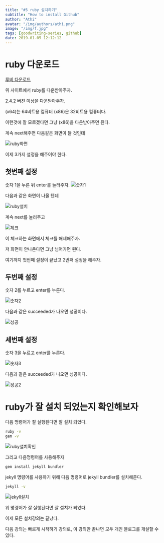 ```yaml
---
title: "#5 ruby 설치하기"
subtitle: "How to install Github"
author: "Athi"
avatar: "/img/authors/athi.png"
image: "/img/f.jpg"
tags: [goodwriting-series, github]
date: 2019-01-05 12:12:12
---
```


# ruby 다운로드

[루비 다운로드](https://rubyinstaller.org/downloads/)

위 사이트에서 ruby를 다운받아주자.

2.4.2 버젼 이상을 다운받아주자.

(x64)는 64비트용 컴퓨터
(x86)은 32비트용 컴퓨터다.

이런것에 잘 모르겠다면 그냥 (x86)을 다운받아주면 된다.

계속 next해주면 다음같은 화면이 뜰 것인데

![ruby화면](https://i.imgur.com/6eJIXCp.png)

이제 3가지 설정을 해주어야 한다.

## 첫번째 설정

숫자 1을 누른 뒤 enter를 눌러주자.
![숫자1](https://i.imgur.com/bd5rlEw.png)

다음과 같은 화면이 나올 텐데

![ruby설치](https://i.imgur.com/OEpopIN.png)

계속 next를 눌러주고

![체크](https://i.imgur.com/OHgGsu0.png)

이 체크하는 화면에서 체크를 해제해주자.

저 화면이 안나온다면 그냥 넘어가면 된다.

여기까지 첫번째 설정이 끝났고 2번째 설정을 해주자.

## 두번째 설정

숫자 2를 누르고 enter를 누른다.

![숫자2](https://i.imgur.com/4AcZBxw.png)

다음과 같은 succeeded가 나오면 성공이다.

![성공](https://i.imgur.com/TPSKjfu.png)

## 세번째 설정

숫자 3을 누르고 enter를 누른다.

![숫자3](https://i.imgur.com/HNoM0TB.png)

다음과 같은 succeeded가 나오면 성공이다.

![성공2](https://i.imgur.com/dQJ6m5i.png)

# ruby가 잘 설치 되었는지 확인해보자

다음 명령어가 잘 실행된다면 잘 설치 되었다.

```bash
ruby -v
gem -v
```

![ruby설치확인](https://i.imgur.com/HhKm4gO.png)

그리고 다음명령어를 사용해주자

```bash
gem install jekyll bundler
```

jekyll 명령어를 사용하기 위해 다음 명령어로 jekyll bundler를 설치해준다.

```bash
jekyll -v
```

![jekyll설치](https://i.imgur.com/lDoXJcS.png)

위 명령어가 잘 실행된다면 잘 설치가 되었다.

이제 모든 설치강의는 끝났다.

다음 강의는 빠르게 시작하기 강의로, 이 강의만 끝나면 모두 개인 블로그를 개설할 수 있다.
